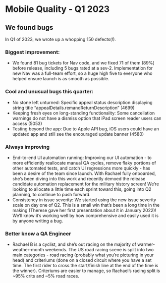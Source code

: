 # Mobile Quality - Q1 2023

## We found bugs
In Q1 of 2023, we wrote up a whopping 150 defects(!).

### Biggest improvement: 
 * We found 81 bug tickets for Nav code, and we fixed 71 of them (89%) before release, including 5 bugs rated at a sev-2. Implementation for new Nav was a full-team effort, so a huge high five to everyone who helped ensure launch is as smooth as possible.
### Cool and unusual bugs this quarter:
 * No stone left unturned: Specific appeal status description displaying string title “appealDetails.remandReturnDescription” (4699)
 * Keeping fresh eyes on long-standing functionality: Some cancellation warnings do not have a dismiss option that iPad screen reader users can access (5053)
 * Testing beyond the app: Due to Apple API bug, iOS users could have an updated app and still see the encouraged update banner (4580)

### Always improving
 * End-to-end UI automation running: Improving our UI automation - to more efficiently reallocate manual QA cycles, remove flaky portions of other automated tests, and catch UI regressions more quickly - has been a desire of the team since launch. With Rachael fully onboarded, she’s been diving into this work and recently demoed the release candidate automation replacement for the military history screen! We’re looking to allocate a little time each sprint toward this, going into Q2 planning, to continue to push forward.
 * Consistency in issue severity: We started using the new issue severity scale on day one of Q2. This is a small win that’s been a long time in the making (Therese gave her first presentation about it in January 2022)! We’ll know it’s working well by how comprehensive and easily used it is by anyone writing a bug.
### Better know a QA Engineer
 * Rachael B is a cyclist, and she’s out racing on the majority of warmer-weather-month weekends. The US road racing scene is split into two main categories - road racing (probably what you’re picturing in your head) and criteriums (done on a closed circuit where you have a set time. The first rider to cross the start/finish line at the end of the time is the winner). Criteriums are easier to manage, so Rachael’s racing split is ~95% crits and ~5% road races.
